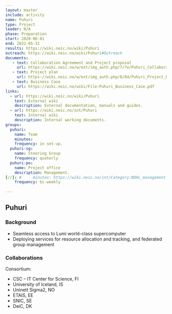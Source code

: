 ```yaml
---
layout: master
include: activity
name: Puhuri
type: Project
leader: N/A
phase: Preparation
start: 2020-06-01
end: 2022-05-31
results: https://wiki.neic.no/wiki/Puhuri
outreach: https://wiki.neic.no/wiki/Puhuri#Outreach
documents:
   - text: Collaboration Agreement and Project proposal 
     url: https://wiki.neic.no/w/ext/img_auth.php/7/7e/Puhuri_Collaboration_Agreement.pdf 
   - text: Project plan
     url: https://wiki.neic.no/w/ext/img_auth.php/8/84/Puhuri_Project_Plan.pdf
   - text: Business Case
     url: https://wiki.neic.no/wiki/File:Puhuri_Business_Case.pdf
links:
  - url: https://wiki.neic.no/wiki/Puhuri
    text: External wiki
    description: External documentation, manuals and guides.
  - url: https://wiki.neic.no/int/Puhuri
    text: Internal wiki
    description: Internal working documents.
groups:
  puhuri:
    name: Team
    minutes:
    frequency: in set-up.
  puhuri-sg:
    name: Steering Group
    frequency: quaterly
  puhuri-po:
    name: Project office
    description: Management.
[//]: #     minutes: https://wiki.neic.no/int/Category:NDHL_management_meetings
    frequency: bi-weekly
     
---
```

## Puhuri

### Background

* Seamless access to Lumi world-class supercomputer
* Deploying services for resource allocation and 	tracking, and federated group management

### Collaborations
Consortium:
* CSC – IT Center for Science, FI
* University of Iceland, IS
* Uninett Sigma2, NO
* ETAIS, EE
* SNIC, SE
* DeiC, DK


